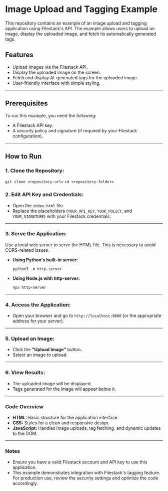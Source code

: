 # Image Upload and Tagging Example

This repository contains an example of an image upload and tagging application using Filestack's API. The example allows users to upload an image, display the uploaded image, and fetch its automatically generated tags.

## Features

- Upload images via the Filestack API.
- Display the uploaded image on the screen.
- Fetch and display AI-generated tags for the uploaded image.
- User-friendly interface with simple styling.

---

## Prerequisites

To run this example, you need the following:

- A Filestack API key.
- A security policy and signature (if required by your Filestack configuration).

---

## How to Run

### 1. Clone the Repository:

`git clone <repository-url>`
`cd <repository-folder>`

### 2. Edit API Key and Credentials:

- Open the `index.html` file.
- Replace the placeholders (`YOUR_API_KEY`, `YOUR_POLICY`, and `YOUR_SIGNATURE`) with your Filestack credentials.

---

### 3. Serve the Application:

Use a local web server to serve the HTML file. This is necessary to avoid CORS-related issues.

- **Using Python's built-in server:**
  
    `python3 -m http.server`
    

- **Using Node.js with http-server:**
    
    `npx http-server`
    

---

### 4. Access the Application:

- Open your browser and go to `http://localhost:8000` (or the appropriate address for your server).

---

### 5. Upload an Image:

- Click the **"Upload Image"** button.
- Select an image to upload.

---

### 6. View Results:

- The uploaded image will be displayed.
- Tags generated for the image will appear below it.

---

### Code Overview

- **HTML:** Basic structure for the application interface.
- **CSS:** Styles for a clean and responsive design.
- **JavaScript:** Handles image uploads, tag fetching, and dynamic updates to the DOM.

---

### Notes

- Ensure you have a valid Filestack account and API key to use this application.
- This example demonstrates integration with Filestack's tagging feature. For production use, review the security settings and optimize the code accordingly.

